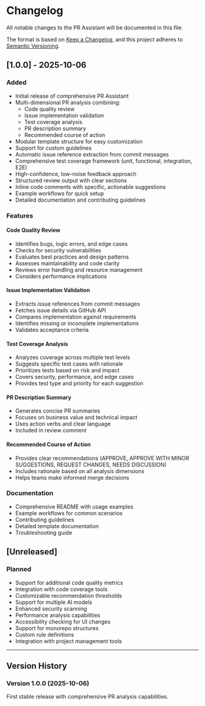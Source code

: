 # Changelog

All notable changes to the PR Assistant will be documented in this file.

The format is based on [Keep a Changelog](https://keepachangelog.com/en/1.0.0/),
and this project adheres to [Semantic Versioning](https://semver.org/spec/v2.0.0.html).

## [1.0.0] - 2025-10-06

### Added
- Initial release of comprehensive PR Assistant
- Multi-dimensional PR analysis combining:
  - Code quality review
  - Issue implementation validation
  - Test coverage analysis
  - PR description summary
  - Recommended course of action
- Modular template structure for easy customization
- Support for custom guidelines
- Automatic issue reference extraction from commit messages
- Comprehensive test coverage framework (unit, functional, integration, E2E)
- High-confidence, low-noise feedback approach
- Structured review output with clear sections
- Inline code comments with specific, actionable suggestions
- Example workflows for quick setup
- Detailed documentation and contributing guidelines

### Features

#### Code Quality Review
- Identifies bugs, logic errors, and edge cases
- Checks for security vulnerabilities
- Evaluates best practices and design patterns
- Assesses maintainability and code clarity
- Reviews error handling and resource management
- Considers performance implications

#### Issue Implementation Validation
- Extracts issue references from commit messages
- Fetches issue details via GitHub API
- Compares implementation against requirements
- Identifies missing or incomplete implementations
- Validates acceptance criteria

#### Test Coverage Analysis
- Analyzes coverage across multiple test levels
- Suggests specific test cases with rationale
- Prioritizes tests based on risk and impact
- Covers security, performance, and edge cases
- Provides test type and priority for each suggestion

#### PR Description Summary
- Generates concise PR summaries
- Focuses on business value and technical impact
- Uses action verbs and clear language
- Included in review comment

#### Recommended Course of Action
- Provides clear recommendations (APPROVE, APPROVE WITH MINOR SUGGESTIONS, REQUEST CHANGES, NEEDS DISCUSSION)
- Includes rationale based on all analysis dimensions
- Helps teams make informed merge decisions

### Documentation
- Comprehensive README with usage examples
- Example workflows for common scenarios
- Contributing guidelines
- Detailed template documentation
- Troubleshooting guide

## [Unreleased]

### Planned
- Support for additional code quality metrics
- Integration with code coverage tools
- Customizable recommendation thresholds
- Support for multiple AI models
- Enhanced security scanning
- Performance analysis capabilities
- Accessibility checking for UI changes
- Support for monorepo structures
- Custom rule definitions
- Integration with project management tools

---

## Version History

### Version 1.0.0 (2025-10-06)
First stable release with comprehensive PR analysis capabilities.

